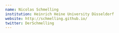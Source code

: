 ```yaml
---
name: Nicolas Schmelling
institution: Heinrich Heine University Düsseldorf
website: http://schmelling.github.io/
twitter: DerSchmelling
---
```


